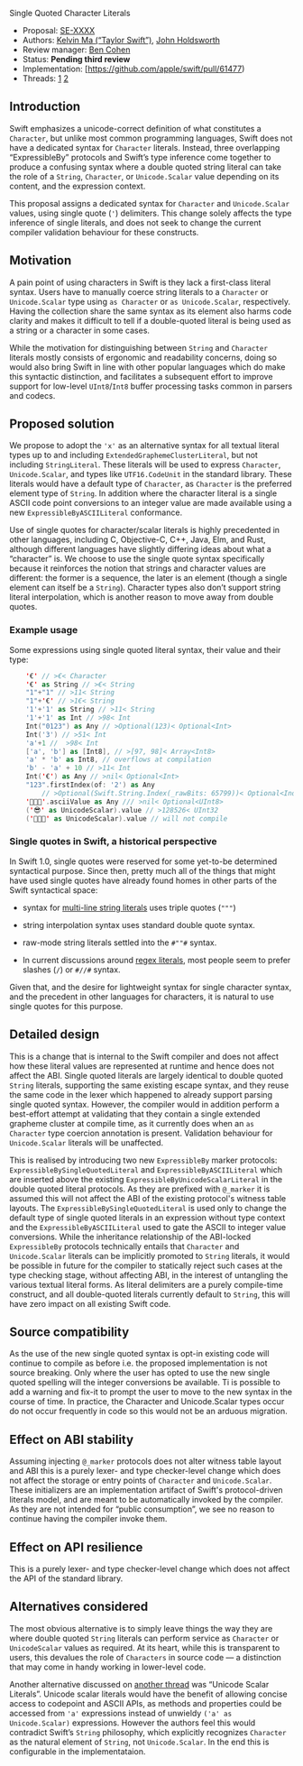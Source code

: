  Single Quoted Character Literals

 * Proposal: [SE-XXXX](0000-single-quoted-character-literals.md)
 * Authors: [Kelvin Ma (“Taylor Swift”)](https://github.com/kelvin13), [John Holdsworth](https://github.com/johnno1962)
 * Review manager: [Ben Cohen](https://github.com/airspeedswift)
 * Status: **Pending third review** 
 * Implementation: [https://github.com/apple/swift/pull/61477)
 * Threads: [1](https://forums.swift.org/t/prepitch-character-integer-literals/10442) [2](https://forums.swift.org/t/se-0243-codepoint-and-character-literals/21188)

 ## Introduction

 Swift emphasizes a unicode-correct definition of what constitutes a `Character`, but unlike most common programming languages, Swift does not have a dedicated syntax for `Character` literals. Instead, three overlapping “ExpressibleBy” protocols and Swift’s type inference come together to produce a confusing syntax where a double quoted string literal can take the role of a `String`, `Character`, or `Unicode.Scalar` value depending on its content, and the expression context. 

 This proposal assigns a dedicated syntax for `Character` and `Unicode.Scalar` values, using single quote (`'`) delimiters. This change solely affects the type inference of single literals, and does not seek to change the current compiler validation behaviour for these constructs.

 ## Motivation

 A pain point of using characters in Swift is they lack a first-class literal syntax. Users have to manually coerce string literals to a `Character` or `Unicode.Scalar` type using `as Character` or `as Unicode.Scalar`, respectively. Having the collection share the same syntax as its element also harms code clarity and makes it difficult to tell if a double-quoted literal is being used as a string or a character in some cases.

 While the motivation for distinguishing between `String` and `Character` literals mostly consists of ergonomic and readability concerns, doing so would also bring Swift in line with other popular languages which do make this syntactic distinction, and facilitates a subsequent effort to improve support for low-level `UInt8`/`Int8` buffer processing tasks common in parsers and codecs.

 ## Proposed solution

 We propose to adopt the `'x'` as an alternative syntax for all textual literal types up to and including `ExtendedGraphemeClusterLiteral`, but not including `StringLiteral`. These literals will be used to express `Character`, `Unicode.Scalar`, and types like `UTF16.CodeUnit` in the standard library. These literals would have a default type of `Character`, as `Character` is the preferred element type of `String`. In addition where the character literal is a single ASCII code point conversions to an integer value are made available using a new `ExpressibleByASCIILiteral` conformance.

 Use of single quotes for character/scalar literals is highly precedented in other languages, including C, Objective-C, C++, Java, Elm, and Rust, although different languages have slightly differing ideas about what a “character” is. We choose to use the single quote syntax specifically because it reinforces the notion that strings and character values are different: the former is a sequence, the later is an element (though a single element can itself be a `String`). Character types also don’t support string literal interpolation, which is another reason to move away from double quotes.
 
 ### Example usage
 
 Some expressions using single quoted literal syntax, their value and their type:

```Swift
	'€' // >€< Character
	'€' as String // >€< String
	"1"+"1" // >11< String
	"1"+'€' // >1€< String
	'1'+'1' as String // >11< String
	'1'+'1' as Int // >98< Int
	Int("0123") as Any // >Optional(123)< Optional<Int>
	Int('3') // >51< Int
	'a'+1 //  >98< Int
	['a', 'b'] as [Int8], // >[97, 98]< Array<Int8>
	'a' * 'b' as Int8, // overflows at compilation
	'b' - 'a' + 10 // >11< Int
	Int('€') as Any // >nil< Optional<Int>
	"123".firstIndex(of: '2') as Any 
		// >Optional(Swift.String.Index(_rawBits: 65799))< Optional<Index>
	'👩🏼‍🚀'.asciiValue as Any /// >nil< Optional<UInt8>
	('😎' as UnicodeScalar).value // >128526< UInt32
	('👩🏼‍🚀' as UnicodeScalar).value // will not compile
```
 ### Single quotes in Swift, a historical perspective

 In Swift 1.0, single quotes were reserved for some yet-to-be determined syntactical purpose. Since then, pretty much all of the things that might have used single quotes have already found homes in other parts of the Swift syntactical space:

 - syntax for [multi-line string literals](https://github.com/apple/swift-evolution/blob/master/proposals/0168-multi-line-string-literals.md) uses triple quotes (`"""`)

 - string interpolation syntax uses standard double quote syntax. 

 - raw-mode string literals settled into the `#""#` syntax. 

 - In current discussions around [regex literals](https://forums.swift.org/t/string-update/7398/6), most people seem to prefer slashes (`/`) or `#//#` syntax.

 Given that, and the desire for lightweight syntax for single character syntax, and the precedent in other languages for characters, it is natural to use single quotes for this purpose.

 ## Detailed design

 This is a change that is internal to the Swift compiler and does not affect how these literal values are represented at runtime and hence does not affect the ABI. Single quoted literals are largely identical to double quoted `String` literals, supporting the same existing escape syntax, and they reuse the same code in the lexer which happened to already support parsing single quoted syntax. However, the compiler would in addition perform a best-effort attempt at validating that they contain a single extended grapheme cluster at compile time, as it currently does when an `as Character` type coercion annotation is present. Validation behaviour for `Unicode.Scalar` literals will be unaffected. 

This is realised by introducing two new `ExpressibleBy` marker protocols: `ExpressibleBySingleQuotedLiteral` and `ExpressibleByASCIILiteral` which are inserted above the existing `ExpressibleByUnicodeScalarLiteral` in the double quoted literal protocols. As they are prefixed with `@_marker` it is assumed this will not affect the ABI of the existing protocol's witness table layouts. The `ExpressibleBySingleQuotedLiteral` is used only to change the default type of single quoted literals in an expression without type context and the `ExpressibleByASCIILiteral` used to gate the ASCII to integer value conversions. While the inheritance relationship of the ABI-locked `ExpressibleBy` protocols technically entails that `Character` and `Unicode.Scalar` literals can be implicitly promoted to `String` literals, it would be possible in future for the compiler to statically reject such cases at the type checking stage, without affecting ABI, in the interest of untangling the various textual literal forms. As literal delimiters are a purely compile-time construct, and all double-quoted literals currently default to `String`, this will have zero impact on all existing Swift code.

 ## Source compatibility

As the use of the new single quoted syntax is opt-in existing code will continue to compile as before i.e. the proposed implementation is not source breaking. Only where the user has opted to use the new single quoted spelling will the integer conversions be available. Ti is possible to add a warning and fix-it to prompt the user to move to the new syntax in the course of time. In practice, the Character and Unicode.Scalar types occur do not occur frequently in code so this would not be an arduous migration.

 ## Effect on ABI stability

 Assuming injecting `@_marker` protocols does not alter witness table layout and ABI this is a purely lexer- and type checker-level change which does not affect the storage or entry points of `Character` and `Unicode.Scalar`. These initializers are an implementation artifact of Swift's protocol-driven literals model, and are meant to be automatically invoked by the compiler. As they are not intended for “public consumption”, we see no reason to continue having the compiler invoke them.

 ## Effect on API resilience

 This is a purely lexer- and type checker-level change which does not affect the API of the standard library.

 ## Alternatives considered

 The most obvious alternative is to simply leave things the way they are where double quoted `String` literals can perform service as `Character` or `UnicodeScalar` values as required. At its heart, while this is transparent to users, this devalues the role of `Characters` in source code — a distinction that may come in handy working in lower-level code. 

 Another alternative discussed on [another thread](https://forums.swift.org/t/unicode-scalar-literals/22224) was “Unicode Scalar Literals”. Unicode scalar literals would have the benefit of allowing concise access to codepoint and ASCII APIs, as methods and properties could be accessed from `'a'` expressions instead of unwieldy `('a' as Unicode.Scalar)` expressions. However the authors feel this would contradict Swift’s `String` philosophy, which explicitly recognizes `Character` as the natural element of `String`, not `Unicode.Scalar`. In the end this is configurable in the implementataion.
